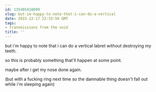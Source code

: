 ```yaml
---
id: 135405418809
slug: but-im-happy-to-note-that-i-can-do-a-vertical
date: 2015-12-17 22:33:59 GMT
tags:
- transmissions from the void
title: ''
---
```


but i'm happy to note that i can do a vertical labret without destroying my teeth.

so this is probably something that'll happen at some point.

maybe after i get my nose done again.

(but with a fucking ring next time so the damnable thing doesn't fall out while i'm sleeping again)